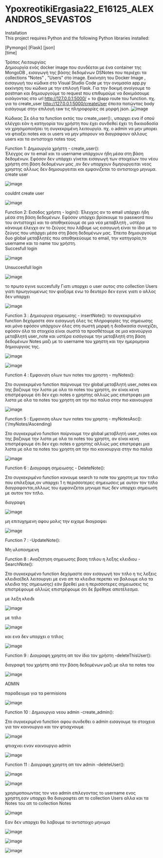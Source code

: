 # YpoxreotikiErgasia22_E16125_ALEXANDROS_SEVASTOS
Installation  
This project requires Python and the following Python libraries installed:

[Pymongo] 
[Flask] 
[json]  
[time]  



Τρόπος Λειτουργίας  
Δημιουργία ενός docker image που συνδέεται με ένα container της MongoDB , εισαγωγή της βάσης δεδομένων DSNotes που περιέχει τα collections "Notes" , "Users" στο image.
Εκκίνηση του Docker Image , εισαγωγή του κώδικα στο Visual Studio Code με την ονομασία app.py εκκίνηση του κώδικα με την επιλογή Flask.
Για την δοκιμή ανοίγουμε το postman και δημιουργούμε το request που επιθυμούμε να δοκιμάσουμε εισάγοντας στο url http://127.0.0.1:5000/ + το @app route του function. πχ. για το create_user http://127.0.0.1:5000/createUser έπειτα πατώντας body εισάγουμε στην επιλογή raw τις πληροφορίες σε μορφή json.
![image](https://user-images.githubusercontent.com/62871935/177761362-e8408b1d-416a-4e8b-b81e-1e02ba21391a.png) 

Κώδικας 
Σε όλα τα function εκτός του create_user():, υπαρχει ενα if οπού ελέγχει εάν η κατηγορία του χρήστη που έχει συνδεθεί έχει τη δικαιοδοσία να χρησιμοποιήσει τη συγκεκριμένη λειτουργία. πχ. ο admin να μην μπορει να φτιαξει notes και οι users να μην μπορουν να διαγραφουν αλλους users και τα αντιστοιχα notes τους

Function 1: Δημιουργία χρήστη - create_user():  
Έλεγχος αν το email και το username υπάρχουν ήδη μέσα στη βάση δεδομένων. Εφόσον δεν υπάρχει γίνεται εισαγωγή των στοιχείων του νέου χρήστη στη βάση δεδομένων μας ,αν δεν υπαρχουν διμηουργειται νεος χρηστης αλλιως δεν δημιουργειται και εμφανιζεται το αντιστοιχο μηνυμα. 
create user 

![image](https://user-images.githubusercontent.com/62871935/177762803-d8ccc4b2-5408-426c-9d72-a38afa6bc936.png)

couldnt create user

![image](https://user-images.githubusercontent.com/62871935/177762907-96ff6006-a848-4832-a99e-027138619d6b.png) 
  
Function 2: Εισοδος χρήστη - login(): 
Έλεγχος αν το email υπάρχει ήδη μέσα στη βάση δεδομένων. Εφόσον υπάρχει βρίσκουμε το password που του αντιστοιχεί και το αποθηκεύουμε σε μια νέα μεταβλητή , υστέρα κάνουμε έλεγχο αν το ζεύγος που λάβαμε ως εισαγωγή είναι το ίδιο με το ζεύγος που υπάρχει μέσα στη βάση δεδομένων μας. Έπειτα δημιουργούμε  δυο global μεταβλητές που αποθηκεύουμε το email, την κατηγορία,το username και το name του χρήστη.  
Succesfull login

![image](https://user-images.githubusercontent.com/62871935/177775598-e3699bb9-e9d1-49ff-a688-e0acd46d27e7.png)

Unsuccesfull login

![image](https://user-images.githubusercontent.com/62871935/177775767-a0be7e67-4604-42f6-8324-11c792d288b6.png)

το πρωτο εγινε succesfully Γιατι υπαρχει ο user αυτος στο collection Users  γιατι πρωηγουμενως τον φιαξαμε ενω το δευτερο δεν εγινε γιατι ο αλλος δεν υπαρχει

![image](https://user-images.githubusercontent.com/62871935/177776175-8f292e51-2b7c-44ed-b1e2-12261c663f05.png) 


Function 3 : Δημιουργια σημειωσης - insertNote(): 
το συγκεκριμένο function δεχόμαστε σαν εισαγωγή όλες τις πληροφορίες της σημειωσης και μόνο εφόσον υπάρχουν όλες στη σωστή μορφή η διαδικασία συνεχίζει, εφόσον όλα τα στοιχεία είναι σωστά τα προσθέτουμε σε μια καινούργια μεταβλητή user_note και υστέρα εισάγουμε την μεταβλητή στη βάση δεδομένων Notes μαζι με το username του χρηστη και την ημερομηνια δημιουργιας της. 

![image](https://user-images.githubusercontent.com/62871935/177779729-1e0f7264-2007-4c65-9b2e-55e87c0015a4.png) 
  
![image](https://user-images.githubusercontent.com/62871935/177779756-2aeedf48-d293-4d1a-8663-5b3ebc6de75d.png)  

Function 4 : Εμφανιση ολων των notes του χρηστη - myNotes():  

Στο συγκεκριμένο function παίρνουμε την global μεταβλητή user_notes και της βαζουμε την λιστα με ολα τα notes του χρηστη, αν είναι κενη επιστρέφουμε ότι δεν εχει notes ο χρηστης αλλιώς μας επιστρεφει μια λιστα με ολα τα notes του χρηστη απ την πιο παλια στην πιο καινουργια 

![image](https://user-images.githubusercontent.com/62871935/177780941-ea20265b-0d7c-4592-8df0-74df4b5f2e58.png) 


Function 5 : Εμφανιση ολων των notes του χρηστη - myNotesAsc(): ('/myNotes/Ascending) 

Στο συγκεκριμένο function παίρνουμε την global μεταβλητή user_notes και της βαζουμε την λιστα με ολα τα notes του χρηστη, αν είναι κενη επιστρέφουμε ότι δεν εχει notes ο χρηστης αλλιώς μας επιστρεφει μια λιστα με ολα τα notes του χρηστη απ την πιο καινουργια στην πιο παλια 

![image](https://user-images.githubusercontent.com/62871935/177781480-24c7ff84-2d58-47a3-b697-f5f34fef702c.png) 

Function 6 : Διαγραφη σημειωσης - DeleteNote(): 

Στο συγκεκριμένο function κανουμε search το note του χρηστη με τον τιτλο που επιλεξαμε,αν υπαρχει 1 η περισσοτερες σημειωσεις  με αυτον τον τιτλο διαγραφονται,αλλιως του εμφανιζεται μηνυμα πως δεν υπαρχει σημειωση με αυτον τον τιτλο. 

διαγραφη  

![image](https://user-images.githubusercontent.com/62871935/177782346-3d494d89-ae9a-459b-ab43-3c06e0a1abbf.png) 

μη επιτυχημενη αφου μολις την ειχαμε διαγραψει  

![image](https://user-images.githubusercontent.com/62871935/177782467-c9d27e58-6627-4997-bce8-27f1c62d2199.png) 

Function 7 :  -UpdateNote():  

Μη υλοποιημενη  

Function 8 : Αναζητηση σημειωσης βαση τιτλου η λεξης κλειδιου -SearchNote():  

Στο συγκεκριμένο function δεχόμαστε σαν εισαγωγή τον τιτλο η τις λεξεις κλειδια(δελ λειτουργει με ενα απ τα κλειδια περεπει να βαλουμε ολα τα κλειδια της σημειωσης) εάν βρεθεί μια η περισσοτερες σημειωσεις τις επιστρέφουμε αλλιώς επιστρέφουμε ότι δε βρέθηκε αποτέλεσμα. 

με λεξη κλειδι  

![image](https://user-images.githubusercontent.com/62871935/177798474-c0128347-c04f-47df-a174-e22e6653eea0.png) 

με τιτλο  
  
![image](https://user-images.githubusercontent.com/62871935/177798752-0b600c44-60d4-4699-8b2a-4a48e1c02268.png) 

και ενα δεν υπαρχει ο τιτλος  

![image](https://user-images.githubusercontent.com/62871935/177798987-aca563a4-5d0b-4f6c-8040-d07d59d5d54a.png) 



Function 9 : Διαγραφη χρηστη απ τον ίδιο τον χρήστη -deleteThisUser(): 

διαγραφή του χρήστη από την βάση δεδομένων μαζι με ολα τα notes του 

![image](https://user-images.githubusercontent.com/62871935/177799105-409471f9-4e0b-40a7-a207-17ff54341ccc.png) 

ADMIN 

παραδειγμα για τα permisions  

![image](https://user-images.githubusercontent.com/62871935/177800086-fbd16a03-1ac6-4c54-bf80-7d1607c76cbd.png) 

Function 10 : Δημιουργια νεου admin -create_admin():  

Στο συγκεκριμένο function αφου συνδεθει ο admin εισαγουμε τα στοιχεια για τον καινουργιο και τον φτιαχνουμε

![image](https://user-images.githubusercontent.com/62871935/177799743-5a1dbfb2-c914-430a-becb-081118f8bb60.png) 

φτιαχνει εναν καινουργιο admin  

![image](https://user-images.githubusercontent.com/62871935/177799879-6a7e9db7-3f91-401a-b8d6-3da7df9b0c98.png) 


Function 11 : Διαγραφη χρηστη απ τον admin -deleteUser(): 

![image](https://user-images.githubusercontent.com/62871935/177802499-b0a30bf6-fa4f-4ad8-8c81-d27a9cf37d40.png) 

![image](https://user-images.githubusercontent.com/62871935/177802556-89134ffa-5b19-4568-9873-67780664d411.png) 


χρησιμοποιωντας τον νεο admin επιλεγοντας το username ενος χρηστη,εαν υπαρχει θα διαγραφτει απ το collection Users αλλα και τα Notes του απ το collection Notes 

![image](https://user-images.githubusercontent.com/62871935/177800288-0a24285f-7690-4911-ba3b-55a4168d0894.png) 

Εαν δεν υπαρχει θα λαβουμε το αντιστοιχο μηνυμα 

![image](https://user-images.githubusercontent.com/62871935/177801963-7b48505c-196d-45ee-b2dd-cd432f491c03.png) 

![image](https://user-images.githubusercontent.com/62871935/177803416-05e4efa3-1a7e-429f-aa13-3909de06cc06.png) 

![image](https://user-images.githubusercontent.com/62871935/177803596-cdd17970-69cf-4e56-a51c-c23270be9da1.png) 


